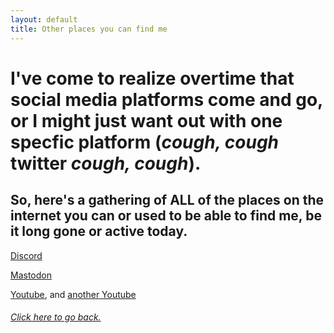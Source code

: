 ```yaml
---
layout: default
title: Other places you can find me
---
```


# I've come to realize overtime that social media platforms come and go, or I might just want out with one specfic platform (*cough, cough* twitter *cough, cough*).
## So, here's a gathering of ALL of the places on the internet you can or used to be able to find me, be it long gone or active today.
[Discord](https://discord.com/users/807667078735069224)

[Mastodon](https://mstdn.games/@enderasg)

[Youtube](https://youtube.com/@CrazycatASG), and [another Youtube](https://youtube.com/@BrokenGameboy)

<footer>
    <h6><a href="/">Click here to go back.</a></h6>
</footer>
